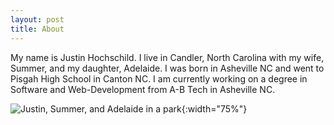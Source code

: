 ```yaml
---
layout: post
title: About
---
```


My name is Justin Hochschild. I live in Candler, North Carolina with my wife, Summer, and my daughter, Adelaide. I was born in Asheville NC and went to Pisgah High School in Canton NC. I am currently working on a degree in Software and Web-Development from A-B Tech in Asheville NC.

![Justin, Summer, and Adelaide in a park](assets\images\2021-09-04-family-photo.jpg){:width="75%"}
